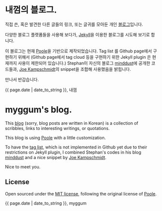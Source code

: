 # 내껌의 블로그.

직접 쓴, 혹은 발견한 다른 글들의 링크, 또는 글귀를 모아둔 개인 [블로그](http://myggum.github.io)입니다.

다양한 블로그 플랫폼들을 사용해 보다가, [Jekyll](http://jekyllrb.com)을 이용한 블로그를 시도해 보기로 합니다.

이 블로그는 현재 [Poole](https://github.com/poole/poole)을 기반으로 제작되었습니다.
Tag list 를 Github page에서 구현하기 위해서 (Github page에서 tag cloud 등을 구현하기 위한 Jekyll plugin 은 현재까지 사용이 제한되어 있습니다.) Stephan이 자신의 블로그 [minddust](http://www.minddust.com/post/tags-and-categories-on-github-pages/)에 공개한 코드들과, [Joe Kampschmidt](http://www.jokecamp.com/blog/listing-jekyll-posts-by-tag/)의 snippet을 조합해 사용했음을 밝힙니다.

만나서 반갑습니다.

{{ page.date | date_to_string }}, 내껌



# myggum's blog.

This [blog](http://myggum.github.io) (sorry, blog posts are written in Korean) is a collection of scribbles, links to interesting writings, or quotations.

This blog is using [Poole](https://github.com/poole/poole) with a little customization.

To have the [tag list](http://myggum.github.io/tags), which is not implemented in Github yet due to their restrictions on Jekyll plugin, I combined Stephan's codes in his blog [minddust](http://www.minddust.com/post/tags-and-categories-on-github-pages/) and a nice snippet by [Joe Kampschmidt](http://www.jokecamp.com/blog/listing-jekyll-posts-by-tag/).

Nice to meet you.

## License

Open sourced under the [MIT license](LICENSE.md), following the original license of [Poole](https://github.com/poole/poole).

{{ page.date | date_to_string }}, myggum